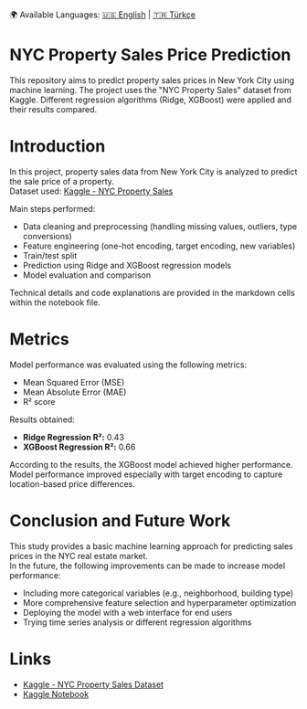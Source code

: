 🌍 Available Languages:
[🇺🇸 English](README.md) | [🇹🇷 Türkçe](README.tr.md)

# NYC Property Sales Price Prediction

This repository aims to predict property sales prices in New York City using machine learning. The project uses the "NYC Property Sales" dataset from Kaggle. Different regression algorithms (Ridge, XGBoost) were applied and their results compared.

# Introduction

In this project, property sales data from New York City is analyzed to predict the sale price of a property.  
Dataset used: [Kaggle - NYC Property Sales](https://www.kaggle.com/datasets/new-york-city/nyc-property-sales)

Main steps performed:
- Data cleaning and preprocessing (handling missing values, outliers, type conversions)
- Feature engineering (one-hot encoding, target encoding, new variables)
- Train/test split
- Prediction using Ridge and XGBoost regression models
- Model evaluation and comparison

Technical details and code explanations are provided in the markdown cells within the notebook file.

# Metrics

Model performance was evaluated using the following metrics:
- Mean Squared Error (MSE)
- Mean Absolute Error (MAE)
- R² score

Results obtained:
- **Ridge Regression R²:** 0.43
- **XGBoost Regression R²:** 0.66

According to the results, the XGBoost model achieved higher performance.  
Model performance improved especially with target encoding to capture location-based price differences.

# Conclusion and Future Work

This study provides a basic machine learning approach for predicting sales prices in the NYC real estate market.  
In the future, the following improvements can be made to increase model performance:
- Including more categorical variables (e.g., neighborhood, building type)
- More comprehensive feature selection and hyperparameter optimization
- Deploying the model with a web interface for end users
- Trying time series analysis or different regression algorithms

# Links

- [Kaggle - NYC Property Sales Dataset](https://www.kaggle.com/datasets/new-york-city/nyc-property-sales)
- [Kaggle Notebook](https://www.kaggle.com/code/u287ur/nyc-property-sales-price-prediction)